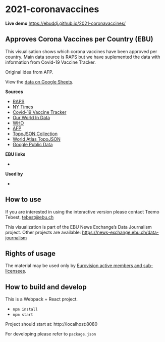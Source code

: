 # 2021-coronavaccines

**Live demo** https://ebuddj.github.io/2021-coronavaccines/

## Approves Corona Vaccines per Country (EBU)

This visualisation shows which corona vaccines have been approved per country. Main data source is RAPS but we have suplemented the data with information from Covid-19 Vaccine Tracker.

Original idea from AFP.

View the [data on Google Sheets](https://docs.google.com/spreadsheets/d/1ru-EVWqrcnLz2ow2LlG4H5jmFWX31yiraBVhA_iUSf4/edit#gid=0). 

**Sources**
* [RAPS](https://www.raps.org/news-and-articles/news-articles/2020/3/covid-19-vaccine-tracker)
* [NY Times](https://www.nytimes.com/interactive/2021/world/covid-vaccinations-tracker.html)
* [Covid-19 Vaccine Tracker](https://covid19.trackvaccines.org/vaccines/)
* [Our World In Data](https://ourworldindata.org/covid-vaccinations)
* [WHO](https://extranet.who.int/pqweb/sites/default/files/documents/Status_COVID_VAX_16Feb2021.pdf)
* [AFP](https://twitter.com/AFP/status/1363684682550808576)
* [TopoJSON Collection](https://bl.ocks.org/FrissAnalytics/a5b18dc15b73f34f92c7448cbb62c38e)
* [World Atlas TopoJSON](https://github.com/topojson/world-atlas)
* [Google Public Data](https://developers.google.com/public-data/docs/canonical/countries_csv)

**EBU links**
* []()

**Used by**
* []()

## How to use

If you are interested in using the interactive version please contact Teemo Tebest, tebest@ebu.ch

This visualization is part of the EBU News Exchange’s Data Journalism project. Other projects are available: https://news-exchange.ebu.ch/data-journalism

## Rights of usage

The material may be used only by [Eurovision active members and sub-licensees](https://www.ebu.ch/eurovision-news/members-and-sublicensees).

## How to build and develop

This is a Webpack + React project.

* `npm install`
* `npm start`

Project should start at: http://localhost:8080

For developing please refer to `package.json`